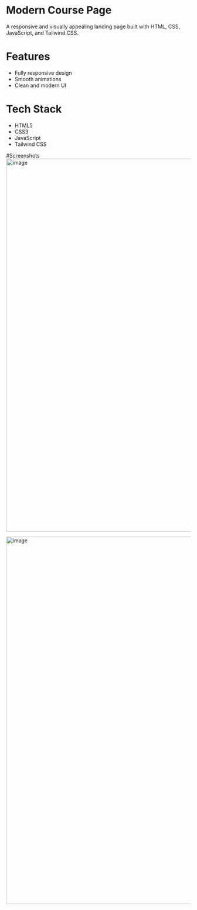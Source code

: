 # Modern Course Page

A responsive and visually appealing landing page built with HTML, CSS, JavaScript, and Tailwind CSS.

# Features
- Fully responsive design
- Smooth animations
- Clean and modern UI

# Tech Stack
- HTML5
- CSS3
- JavaScript
- Tailwind CSS

#Screenshots
<img width="1881" height="1014" alt="image" src="https://github.com/user-attachments/assets/c2d0b1a0-dee1-4692-82fe-21c95963cc53" />

<img width="1863" height="999" alt="image" src="https://github.com/user-attachments/assets/4ead9f89-7dd8-4df7-b722-dcb5d467e940" />










